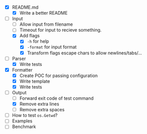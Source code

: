 - [X] README.md
    - [X] Write a better README
- [ ] Input
    - [ ] Allow input from filename
    - [ ] Timeout for input to recieve something.
    - [x] Add flags
        - [x] `-h` for help
        - [x] `-format` for input format
        - [x] Transform flags escape chars to allow newlines/tabs/...
- [ ] Parser
    - [x] Write tests
- [x] Formatter
    - [x] Create POC for passing configuration
    - [x] Write template
    - [x] Write tests
- [ ] Output
    - [ ] Forward exit code of test command
    - [x] Remove extra lines
    - [ ] Remove extra spaces
- [ ] How to test `os.Getwd`?
- [ ] Examples
- [ ] Benchmark
